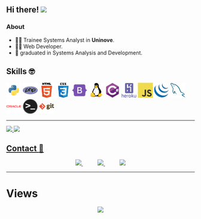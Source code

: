 

## Hi there! <img src="https://raw.githubusercontent.com/iampavangandhi/iampavangandhi/master/gifs/Hi.gif" width="30px"></h2>

### About

- 👨‍💻 Trainee Systems Analyst in **Uninove**.
- 👨‍💻 Web Developer.
- 🌱 graduated in Systems Analysis and Development.


## Skills :nerd_face:

<code><img widht="30" height="40" src="https://raw.githubusercontent.com/github/explore/80688e429a7d4ef2fca1e82350fe8e3517d3494d/topics/python/python.png"></code>
<code><img widht="30" height="40" src="https://raw.githubusercontent.com/github/explore/80688e429a7d4ef2fca1e82350fe8e3517d3494d/topics/php/php.png"></code>
<code><img widht="30" height="40" src="https://raw.githubusercontent.com/github/explore/80688e429a7d4ef2fca1e82350fe8e3517d3494d/topics/html/html.png"></code>
<code><img widht="30" height="40" src="https://raw.githubusercontent.com/github/explore/80688e429a7d4ef2fca1e82350fe8e3517d3494d/topics/css/css.png"></code>
<code><img widht="30" height="40" src="https://github.com/devicons/devicon/blob/master/icons/bootstrap/bootstrap-plain.svg"></code>
<code><img widht="30" height="40" src="https://github.com/devicons/devicon/blob/master/icons/linux/linux-original.svg"></code>
<code><img widht="30" height="40" src="https://raw.githubusercontent.com/devicons/devicon/master/icons/csharp/csharp-original.svg"></code>
<code><img widht="30" height="40" src="https://github.com/devicons/devicon/blob/master/icons/heroku/heroku-plain-wordmark.svg"></code>
<code><img widht="30" height="40" src="https://raw.githubusercontent.com/github/explore/80688e429a7d4ef2fca1e82350fe8e3517d3494d/topics/javascript/javascript.png"></code>
<code><img widht="30" height="40" src="https://raw.githubusercontent.com/devicons/devicon/2ae2a900d2f041da66e950e4d48052658d850630/icons/jquery/jquery-original.svg"></code>
<code><img widht="30" height="40" src="https://raw.githubusercontent.com/devicons/devicon/master/icons/mysql/mysql-original.svg"></code>
<code><img widht="30" height="40" src="https://raw.githubusercontent.com/devicons/devicon/2ae2a900d2f041da66e950e4d48052658d850630/icons/oracle/oracle-original.svg"></code>
<code><img widht="30" height="40" src="https://raw.githubusercontent.com/github/explore/80688e429a7d4ef2fca1e82350fe8e3517d3494d/topics/terminal/terminal.png"></code>
<code><img widht="30" height="40" src="https://raw.githubusercontent.com/github/explore/80688e429a7d4ef2fca1e82350fe8e3517d3494d/topics/git/git.png"></code>
<hr>

<div>
  <a href="https://github.com/joaovc800">
  <img height="180em" src="https://github-readme-stats.vercel.app/api?username=joaovc800&show_icons=true&theme=dark&include_all_commits=true&count_private=true"/>
  <img height="180em" src="https://github-readme-stats.vercel.app/api/top-langs/?username=joaovc800&layout=compact&langs_count=7&theme=dark"/>
</div>


## Contact :iphone:

<p align="center">
    <a href="https://github.com/joaovc800">
        <img  src="https://img.shields.io/badge/github-%23100000.svg?&style=for-the-badge&logo=github&logoColor=white&link=mailto:https://github.com/joaovc800">
    </a>
    &nbsp;&nbsp;&nbsp;&nbsp;&nbsp;&nbsp;&nbsp;&nbsp;&nbsp;
    <a href="mailto:joaoviniciusdacosta800@gmail.com.com">
        <img src="https://img.shields.io/badge/gmail-D14836?&style=for-the-badge&logo=gmail&logoColor=white&link=mailto:joaoviniciusdacosta800@gmail.com">
    </a>
    &nbsp;&nbsp;&nbsp;&nbsp;&nbsp;&nbsp;&nbsp;&nbsp;&nbsp;
    <a href="https://www.linkedin.com/in/jo%C3%A3o-vinicius-da-costa-2786811b7/">
        <img src="https://img.shields.io/badge/linkedin-%230077B5.svg?&style=for-the-badge&logo=linkedin&logoColor=white&link=mailto:https://www.linkedin.com/in/jo%C3%A3o-vinicius-da-costa-2786811b7/">
    </a>
</p>
<hr>

# Views

<p align = "center"> 
   <img alingn = "center" src = "https://profile-counter.glitch.me/joaovc800/count.svg" />
</p>
